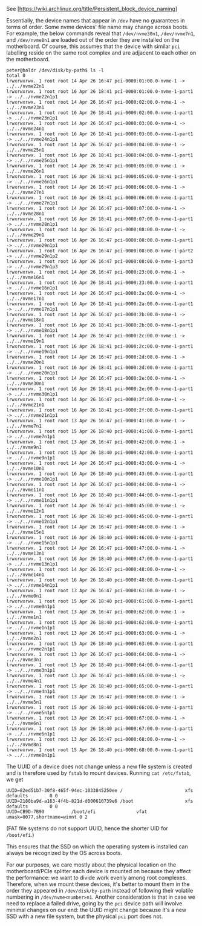 See [https://wiki.archlinux.org/title/Persistent_block_device_naming]

Essentially, the device names that appear in `/dev` have no guarantees in terms of order. Some nvme devices' file name may change across boots. For example, the below commands reveal that `/dev/nvme30n1`, `/dev/nvme7n1`, and `/dev/nvme8n1` are loaded out of the order they are installed on the motherboard. Of course, this assumes that the device with similar `pci` labelling reside on the same root complex and are adjacent to each other on the motherboard.

```
peter@baldr /dev/disk/by-path$ ls -l
total 0
lrwxrwxrwx. 1 root root 14 Apr 26 16:47 pci-0000:01:00.0-nvme-1 -> ../../nvme22n1
lrwxrwxrwx. 1 root root 16 Apr 26 18:41 pci-0000:01:00.0-nvme-1-part1 -> ../../nvme22n1p1
lrwxrwxrwx. 1 root root 14 Apr 26 16:47 pci-0000:02:00.0-nvme-1 -> ../../nvme23n1
lrwxrwxrwx. 1 root root 16 Apr 26 18:41 pci-0000:02:00.0-nvme-1-part1 -> ../../nvme23n1p1
lrwxrwxrwx. 1 root root 14 Apr 26 16:47 pci-0000:03:00.0-nvme-1 -> ../../nvme24n1
lrwxrwxrwx. 1 root root 16 Apr 26 18:41 pci-0000:03:00.0-nvme-1-part1 -> ../../nvme24n1p1
lrwxrwxrwx. 1 root root 14 Apr 26 16:47 pci-0000:04:00.0-nvme-1 -> ../../nvme25n1
lrwxrwxrwx. 1 root root 16 Apr 26 18:41 pci-0000:04:00.0-nvme-1-part1 -> ../../nvme25n1p1
lrwxrwxrwx. 1 root root 14 Apr 26 16:47 pci-0000:05:00.0-nvme-1 -> ../../nvme26n1
lrwxrwxrwx. 1 root root 16 Apr 26 18:41 pci-0000:05:00.0-nvme-1-part1 -> ../../nvme26n1p1
lrwxrwxrwx. 1 root root 14 Apr 26 16:47 pci-0000:06:00.0-nvme-1 -> ../../nvme27n1
lrwxrwxrwx. 1 root root 16 Apr 26 18:41 pci-0000:06:00.0-nvme-1-part1 -> ../../nvme27n1p1
lrwxrwxrwx. 1 root root 14 Apr 26 16:47 pci-0000:07:00.0-nvme-1 -> ../../nvme28n1
lrwxrwxrwx. 1 root root 16 Apr 26 18:41 pci-0000:07:00.0-nvme-1-part1 -> ../../nvme28n1p1
lrwxrwxrwx. 1 root root 14 Apr 26 16:47 pci-0000:08:00.0-nvme-1 -> ../../nvme29n1
lrwxrwxrwx. 1 root root 16 Apr 26 16:47 pci-0000:08:00.0-nvme-1-part1 -> ../../nvme29n1p1
lrwxrwxrwx. 1 root root 16 Apr 26 16:47 pci-0000:08:00.0-nvme-1-part2 -> ../../nvme29n1p2
lrwxrwxrwx. 1 root root 16 Apr 26 16:47 pci-0000:08:00.0-nvme-1-part3 -> ../../nvme29n1p3
lrwxrwxrwx. 1 root root 14 Apr 26 16:47 pci-0000:23:00.0-nvme-1 -> ../../nvme16n1
lrwxrwxrwx. 1 root root 16 Apr 26 18:41 pci-0000:23:00.0-nvme-1-part1 -> ../../nvme16n1p1
lrwxrwxrwx. 1 root root 14 Apr 26 16:47 pci-0000:2a:00.0-nvme-1 -> ../../nvme17n1
lrwxrwxrwx. 1 root root 16 Apr 26 18:41 pci-0000:2a:00.0-nvme-1-part1 -> ../../nvme17n1p1
lrwxrwxrwx. 1 root root 14 Apr 26 16:47 pci-0000:2b:00.0-nvme-1 -> ../../nvme18n1
lrwxrwxrwx. 1 root root 16 Apr 26 18:41 pci-0000:2b:00.0-nvme-1-part1 -> ../../nvme18n1p1
lrwxrwxrwx. 1 root root 14 Apr 26 16:47 pci-0000:2c:00.0-nvme-1 -> ../../nvme19n1
lrwxrwxrwx. 1 root root 16 Apr 26 18:41 pci-0000:2c:00.0-nvme-1-part1 -> ../../nvme19n1p1
lrwxrwxrwx. 1 root root 14 Apr 26 16:47 pci-0000:2d:00.0-nvme-1 -> ../../nvme20n1
lrwxrwxrwx. 1 root root 16 Apr 26 18:41 pci-0000:2d:00.0-nvme-1-part1 -> ../../nvme20n1p1
lrwxrwxrwx. 1 root root 14 Apr 26 16:47 pci-0000:2e:00.0-nvme-1 -> ../../nvme30n1
lrwxrwxrwx. 1 root root 16 Apr 26 18:41 pci-0000:2e:00.0-nvme-1-part1 -> ../../nvme30n1p1
lrwxrwxrwx. 1 root root 14 Apr 26 16:47 pci-0000:2f:00.0-nvme-1 -> ../../nvme21n1
lrwxrwxrwx. 1 root root 16 Apr 26 18:41 pci-0000:2f:00.0-nvme-1-part1 -> ../../nvme21n1p1
lrwxrwxrwx. 1 root root 13 Apr 26 16:47 pci-0000:41:00.0-nvme-1 -> ../../nvme7n1
lrwxrwxrwx. 1 root root 15 Apr 26 18:40 pci-0000:41:00.0-nvme-1-part1 -> ../../nvme7n1p1
lrwxrwxrwx. 1 root root 13 Apr 26 16:47 pci-0000:42:00.0-nvme-1 -> ../../nvme9n1
lrwxrwxrwx. 1 root root 15 Apr 26 18:40 pci-0000:42:00.0-nvme-1-part1 -> ../../nvme9n1p1
lrwxrwxrwx. 1 root root 14 Apr 26 16:47 pci-0000:43:00.0-nvme-1 -> ../../nvme10n1
lrwxrwxrwx. 1 root root 16 Apr 26 18:40 pci-0000:43:00.0-nvme-1-part1 -> ../../nvme10n1p1
lrwxrwxrwx. 1 root root 14 Apr 26 16:47 pci-0000:44:00.0-nvme-1 -> ../../nvme11n1
lrwxrwxrwx. 1 root root 16 Apr 26 18:40 pci-0000:44:00.0-nvme-1-part1 -> ../../nvme11n1p1
lrwxrwxrwx. 1 root root 14 Apr 26 16:47 pci-0000:45:00.0-nvme-1 -> ../../nvme12n1
lrwxrwxrwx. 1 root root 16 Apr 26 18:40 pci-0000:45:00.0-nvme-1-part1 -> ../../nvme12n1p1
lrwxrwxrwx. 1 root root 14 Apr 26 16:47 pci-0000:46:00.0-nvme-1 -> ../../nvme15n1
lrwxrwxrwx. 1 root root 16 Apr 26 18:40 pci-0000:46:00.0-nvme-1-part1 -> ../../nvme15n1p1
lrwxrwxrwx. 1 root root 14 Apr 26 16:47 pci-0000:47:00.0-nvme-1 -> ../../nvme13n1
lrwxrwxrwx. 1 root root 16 Apr 26 18:40 pci-0000:47:00.0-nvme-1-part1 -> ../../nvme13n1p1
lrwxrwxrwx. 1 root root 14 Apr 26 16:47 pci-0000:48:00.0-nvme-1 -> ../../nvme14n1
lrwxrwxrwx. 1 root root 16 Apr 26 18:40 pci-0000:48:00.0-nvme-1-part1 -> ../../nvme14n1p1
lrwxrwxrwx. 1 root root 13 Apr 26 16:47 pci-0000:61:00.0-nvme-1 -> ../../nvme0n1
lrwxrwxrwx. 1 root root 15 Apr 26 18:40 pci-0000:61:00.0-nvme-1-part1 -> ../../nvme0n1p1
lrwxrwxrwx. 1 root root 13 Apr 26 16:47 pci-0000:62:00.0-nvme-1 -> ../../nvme1n1
lrwxrwxrwx. 1 root root 15 Apr 26 18:40 pci-0000:62:00.0-nvme-1-part1 -> ../../nvme1n1p1
lrwxrwxrwx. 1 root root 13 Apr 26 16:47 pci-0000:63:00.0-nvme-1 -> ../../nvme2n1
lrwxrwxrwx. 1 root root 15 Apr 26 18:40 pci-0000:63:00.0-nvme-1-part1 -> ../../nvme2n1p1
lrwxrwxrwx. 1 root root 13 Apr 26 16:47 pci-0000:64:00.0-nvme-1 -> ../../nvme3n1
lrwxrwxrwx. 1 root root 15 Apr 26 18:40 pci-0000:64:00.0-nvme-1-part1 -> ../../nvme3n1p1
lrwxrwxrwx. 1 root root 13 Apr 26 16:47 pci-0000:65:00.0-nvme-1 -> ../../nvme4n1
lrwxrwxrwx. 1 root root 15 Apr 26 18:40 pci-0000:65:00.0-nvme-1-part1 -> ../../nvme4n1p1
lrwxrwxrwx. 1 root root 13 Apr 26 16:47 pci-0000:66:00.0-nvme-1 -> ../../nvme5n1
lrwxrwxrwx. 1 root root 15 Apr 26 18:40 pci-0000:66:00.0-nvme-1-part1 -> ../../nvme5n1p1
lrwxrwxrwx. 1 root root 13 Apr 26 16:47 pci-0000:67:00.0-nvme-1 -> ../../nvme6n1
lrwxrwxrwx. 1 root root 15 Apr 26 18:40 pci-0000:67:00.0-nvme-1-part1 -> ../../nvme6n1p1
lrwxrwxrwx. 1 root root 13 Apr 26 16:47 pci-0000:68:00.0-nvme-1 -> ../../nvme8n1
lrwxrwxrwx. 1 root root 15 Apr 26 18:40 pci-0000:68:00.0-nvme-1-part1 -> ../../nvme8n1p1
```

The UUID of a device does not change unless a new file system is created and is therefore used by `fstab` to mount devices. Running `cat /etc/fstab`, we get
```
UUID=82ed51b7-30f8-465f-94ec-1033845250ee /                       xfs     defaults        0 0
UUID=2180ba9d-a163-4f4b-821d-d000610739e6 /boot                   xfs     defaults        0 0
UUID=CB9D-7B90          /boot/efi               vfat    umask=0077,shortname=winnt 0 2
```
(FAT file systems do not support UUID, hence the shorter UID for `/boot/efi`.)

This ensures that the SSD on which the operating system is installed can always be recognized by the OS across boots.

For our purposes, we care mostly about the physical location on the motherboard/PCIe splitter each device is mounted on because they affect the performance: we want to divide work evenly among root complexes. Therefore, when we mount these devices, it's better to mount them in the order they appeared in `/dev/disk/by-path` instead of following their volatile numbering in `/dev/nvme<number>n1`. Another consideration is that in case we need to replace a failed drive, going by the `pci` device path will involve minimal changes on our end: the UUID might change because it's a new SSD with a new file system, but the physical `pci` port does not.
